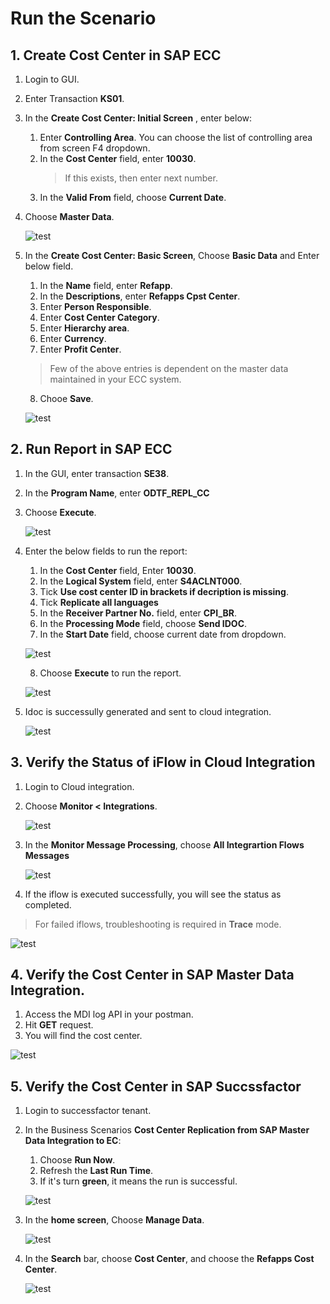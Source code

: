 # Run the Scenario

## 1. Create Cost Center in SAP ECC

1. Login to GUI.
2. Enter Transaction **KS01**.
3. In the **Create Cost Center: Initial Screen** , enter below:
    1. Enter **Controlling Area**. You can choose the list of controlling area from screen F4 dropdown.
    2. In the **Cost Center** field, enter **10030**.
       > If this exists, then enter next number.
    3. In the **Valid From** field, choose **Current Date**.

4. Choose **Master Data**.

    ![test](./images/ecc-cost-cr1.png)

5. In the **Create Cost Center: Basic Screen**, Choose **Basic Data** and Enter below field.

    1. In the **Name** field, enter **Refapp**.
    2. In the **Descriptions**, enter **Refapps Cpst Center**.
    3. Enter **Person Responsible**.
    4. Enter **Cost Center Category**.
    5. Enter **Hierarchy area**.
    6. Enter **Currency**.
    7. Enter **Profit Center**.
     > Few of the above entries is dependent on the master data maintained in your ECC system.
    8. Chooe **Save**.

    ![test](./images/ecc-cost-cr1-save.png)

## 2. Run Report in SAP ECC

1. In the GUI, enter transaction **SE38**.
2. In the **Program Name**, enter **ODTF_REPL_CC**
3. Choose **Execute**.

    ![test](./images/ecc-report.png)

4. Enter the below fields to run the report:

    1. In the **Cost Center** field, Enter **10030**.
    2. In the **Logical System** field, enter **S4ACLNT000**.
    3. Tick **Use cost center ID in brackets if decription is missing**.
    4. Tick **Replicate all languages**
    5. In the **Receiver Partner No.** field, enter **CPI_BR**.
    6. In the **Processing Mode** field, choose **Send IDOC**.
    7. In the **Start Date** field, choose current date from dropdown.

    ![test](./images/ecc-report-screen1.png)

    8. Choose **Execute** to run the report.

    ![test](./images/ecc-report-screen2.png)

5. Idoc is successully generated and sent to cloud integration.

    ![test](./images/ecc-report-screen3.png)

## 3. Verify the Status of iFlow in Cloud Integration

1. Login to Cloud integration.
2. Choose **Monitor < Integrations**.

    ![test](./images/ci-mon.png)

3. In the **Monitor Message Processing**, choose **All Integrartion Flows Messages**

    ![test](./images/ci-mon-all.png)

4. If the iflow is executed successfully, you will see the status as completed.
  > For failed iflows, troubleshooting is required in **Trace** mode.

  ![test](./images/ci-mon-status.png)

## 4. Verify the Cost Center in SAP Master Data Integration.

1. Access the MDI log API in your postman.
2. Hit **GET** request.
3. You will find the cost center.

![test](./images/mdi-cost.png)

## 5. Verify the Cost Center in SAP Succssfactor

1. Login to successfactor tenant.
2. In the Business Scenarios **Cost Center Replication from SAP Master Data Integration to EC**:
    1. Choose **Run Now**.
    2. Refresh the **Last Run Time**.
    3. If it's turn **green**, it means the run is successful.

    ![test](./images/sf-run.png)

3. In the **home screen**, Choose **Manage Data**.

    ![test](./images/sf-data.png)

4. In the **Search** bar, choose **Cost Center**, and choose the **Refapps Cost Center**.

    ![test](./images/sf-cost.png)





